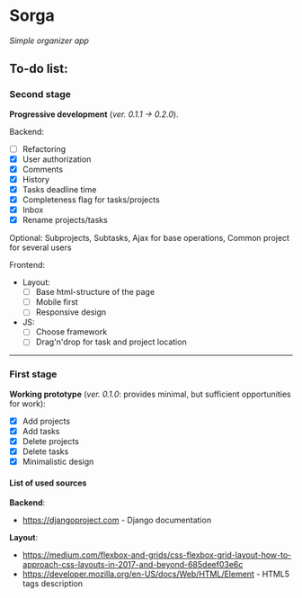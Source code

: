 # Sorga
*Simple organizer app*

## To-do list:

### Second stage ###
**Progressive development** (_ver. 0.1.1 -> 0.2.0_).

Backend:
  - [ ] Refactoring
  - [x] User authorization
  - [x] Comments
  - [x] History
  - [x] Tasks deadline time
  - [x] Completeness flag for tasks/projects
  - [x] Inbox
  - [x] Rename projects/tasks

Optional: Subprojects, Subtasks, Ajax for base operations, Common project for several users

Frontend:
  - Layout:
    - [ ] Base html-structure of the page
    - [ ] Mobile first
    - [ ] Responsive design

  - JS:
    - [ ] Choose framework
    - [ ] Drag'n'drop for task and project location
    
---

### First stage ###
**Working prototype** (_ver. 0.1.0_: provides minimal, but sufficient opportunities for work):
- [x] Add projects
- [x] Add tasks
- [x] Delete projects
- [x] Delete tasks
- [x] Minimalistic design

#### List of used sources
**Backend**:
 + https://djangoproject.com - Django documentation

**Layout**:
 + https://medium.com/flexbox-and-grids/css-flexbox-grid-layout-how-to-approach-css-layouts-in-2017-and-beyond-685deef03e6c
 + https://developer.mozilla.org/en-US/docs/Web/HTML/Element - HTML5 tags description



